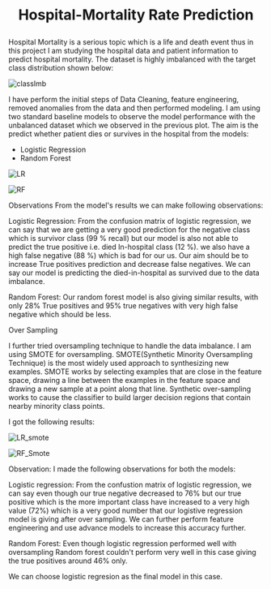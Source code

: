 # <p align = 'center'>Hospital-Mortality Rate Prediction</p>

Hospital Mortality is a serious topic which is a life and death event thus in this project I am studying the hospital data and patient information to predict hospital mortality. The dataset is highly imbalanced with the target class distribution shown below:

![classImb](https://user-images.githubusercontent.com/51110015/113250728-0c57ee80-928f-11eb-980b-9997c5f64be3.PNG)

I have perform the initial steps of Data Cleaning, feature engineering, removed anomalies from the data and then performed modeling. I am using two standard baseline models to observe the model performance with the unbalanced dataset which we observed in the previous plot. The aim is the predict whether patient dies or survives in the hospital from the models:

- Logistic Regression
- Random Forest

![LR](https://user-images.githubusercontent.com/51110015/113250881-550fa780-928f-11eb-9346-bbbe7e592902.PNG)

![RF](https://user-images.githubusercontent.com/51110015/113250884-550fa780-928f-11eb-8128-82c0839d2302.PNG)

Observations From the model's results we can make following observations:

Logistic Regression: From the confusion matrix of logistic regression, we can say that we are getting a very good prediction for the negative class which is survivor class (99 % recall) but our model is also not able to predict the true positive i.e. died In-hospital class (12 %). we also have a high false negative (88 %) which is bad for our us. Our aim should be to increase True positives prediction and decrease false negatives. We can say our model is predicting the died-in-hospital as survived due to the data imbalance.

Random Forest: Our random forest model is also giving similar results, with only 28% True positives and 95% true negatives with very high false negative which should be less.

Over Sampling

I further tried oversampling technique to handle the data imbalance. I am using SMOTE for oversampling. SMOTE(Synthetic Minority Oversampling Technique) is the most widely used approach to synthesizing new examples. SMOTE works by selecting examples that are close in the feature space, drawing a line between the examples in the feature space and drawing a new sample at a point along that line. Synthetic over-sampling works to cause the classifier to build larger decision regions that contain nearby minority class points.

I got the following results:

![LR_smote](https://user-images.githubusercontent.com/51110015/113252059-50e48980-9291-11eb-826d-c7490ee4e238.PNG)

![RF_Smote](https://user-images.githubusercontent.com/51110015/113252060-50e48980-9291-11eb-8cbb-735b7ca2a262.PNG)

Observation: I made the following observations for both the models:

Logistic regression: From the confustion matrix of logistic regression, we can say even though our true negative decreased to 76% but our true positive which is the more important class have increased to a very high value (72%) which is a very good number that our logistive regression model is giving after over sampling. We can further perform feature engineering and use advance models to increase this accuracy further.

Random Forest: Even though logistic regression performed well with oversampling Random forest couldn't perform very well in this case giving the true positives around 46% only.

We can choose logistic regresion as the final model in this case.
